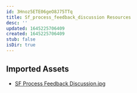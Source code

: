 ```yaml
---
id: 3Hnoz5ETE06geO8J75TTq
title: Sf_process_feedback_discussion Resources
desc: ''
updated: 1645225706409
created: 1645225706409
stub: false
isDir: true
---
```

## Imported Assets
- [SF Process Feedback Discussion.jpg](/assets/sf-process-feedback-discussion-LCUGTUgHTR55.jpg)
